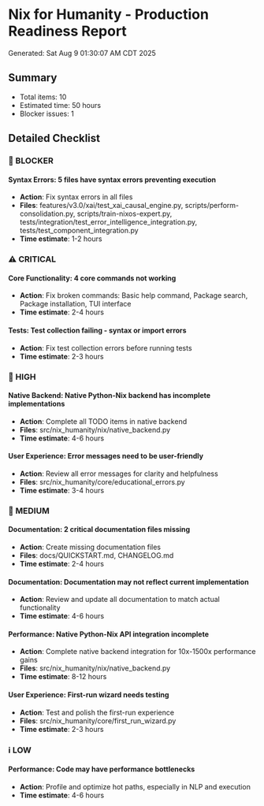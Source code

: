 # Nix for Humanity - Production Readiness Report

Generated: Sat Aug  9 01:30:07 AM CDT 2025

## Summary

- Total items: 10
- Estimated time: 50 hours
- Blocker issues: 1

## Detailed Checklist


### 🚨 BLOCKER

#### Syntax Errors: 5 files have syntax errors preventing execution
- **Action**: Fix syntax errors in all files
- **Files**: features/v3.0/xai/test_xai_causal_engine.py, scripts/perform-consolidation.py, scripts/train-nixos-expert.py, tests/integration/test_error_intelligence_integration.py, tests/test_component_integration.py
- **Time estimate**: 1-2 hours


### ⚠️  CRITICAL

#### Core Functionality: 4 core commands not working
- **Action**: Fix broken commands: Basic help command, Package search, Package installation, TUI interface
- **Time estimate**: 2-4 hours

#### Tests: Test collection failing - syntax or import errors
- **Action**: Fix test collection errors before running tests
- **Time estimate**: 2-3 hours


### 🔧 HIGH

#### Native Backend: Native Python-Nix backend has incomplete implementations
- **Action**: Complete all TODO items in native backend
- **Files**: src/nix_humanity/nix/native_backend.py
- **Time estimate**: 4-6 hours

#### User Experience: Error messages need to be user-friendly
- **Action**: Review all error messages for clarity and helpfulness
- **Files**: src/nix_humanity/core/educational_errors.py
- **Time estimate**: 3-4 hours


### 📝 MEDIUM

#### Documentation: 2 critical documentation files missing
- **Action**: Create missing documentation files
- **Files**: docs/QUICKSTART.md, CHANGELOG.md
- **Time estimate**: 2-4 hours

#### Documentation: Documentation may not reflect current implementation
- **Action**: Review and update all documentation to match actual functionality
- **Time estimate**: 4-6 hours

#### Performance: Native Python-Nix API integration incomplete
- **Action**: Complete native backend integration for 10x-1500x performance gains
- **Files**: src/nix_humanity/nix/native_backend.py
- **Time estimate**: 8-12 hours

#### User Experience: First-run wizard needs testing
- **Action**: Test and polish the first-run experience
- **Files**: src/nix_humanity/core/first_run_wizard.py
- **Time estimate**: 2-3 hours


### ℹ️  LOW

#### Performance: Code may have performance bottlenecks
- **Action**: Profile and optimize hot paths, especially in NLP and execution
- **Time estimate**: 4-6 hours

